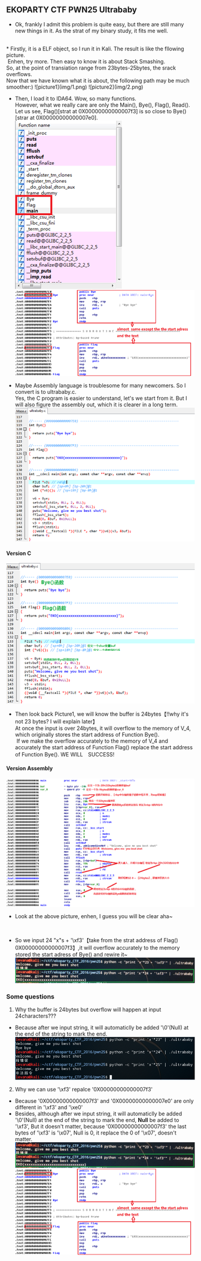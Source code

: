 ## EKOPARTY CTF  PWN25 Ultrababy

* Ok, frankly I admit this problem is quite easy, but there are still many new things in it. As the strat of my binary study, it fits me well.
<br>
* Firstly, it is a ELF object, so I run it in Kali. The result is like the fllowing picture.</br>
  Enhen, try more. Then easy to know it is about Stack Smashing.<br>
  So, at the point of transiation range from 23bytes-25bytes, the srack overflows.<br> 
  Now that we have known what it is about, the following path may be much smoother:)
   ![picture1](img/1.png)
   ![picture2](img/2.png)
  
*  Then, I load it to IDA64. Wow, so many functions. <br>
   However, what we really care are only the Main(), Bye(), Flag(), Read().<br>
   Let us see, Flag()[strat at 0X00000000000007f3] is so close to Bye()[strar at 0X00000000000007e0].
   ![picture3](img/3.png)
   ![picture4](img/4.png)
   
*  Maybe Assembly language is troublesome for many newcomers. So I convert is to ultrababy.c.<br>
   Yes, the C program is easier to understand, let's we start from it. But I will also figure the assembly out, which it is clearer in a long term.<br>
   ![picture5](img/5.png)
   <br>
#### Version C
   ![picture6](img/6.png)

* Then look back Picture1, we will know the buffer is 24bytes【!!why it's not 23 bytes? I will explain later】<br>
  At once the input is over 24bytes, it will overflow to the memory of V_4, which originally stores the start address of Function Bye().<br>
  If we make the overflow accurately to the memory of V_4 and accurately the start address of Function Flag() replace the start address of Function Bye(). WE WILL　SUCCESS!
  <br>
#### Version Assembly
  ![picture7](img/7.png)

* Look at the above picture, enhen, I guess you will be clear aha~<br>


<br>

* So we input 24 "x"s + '\xf3'【take from the strat address of Flag() 0X00000000000007f3】,it will overflow accurately to the memory stored the start adress of Bye() and rewire it~
   ![picture8](img/8.png)


### Some questions

1. Why the buffer is 24bytes but overflow will happen at input 24characters???
 * Because after we input string, it will automaticlly be added '\0'(Null) at the end of the string to mark the end.
 ![picture9](img/9.png)
 
2. Why we can use '\xf3' repalce '0X00000000000007f3'
 * Because '0X00000000000007f3' and '0X00000000000007e0' are only different in '\xf3' and '\xe0'
 * Besides, although after we input string, it will automaticlly be added '\0'(Null) at the end of the string to mark the end, <strong>Null</strong> be added to '\xf3', But it doesn't matter, because '0X00000000000007f3' the last bytes of '\xf3' is '\x07', Null is 0, it replace the 0 of '\x07', doesn't matter.
 ![picture10](img/10.png)
 ![picture11](img/11.png)

  
